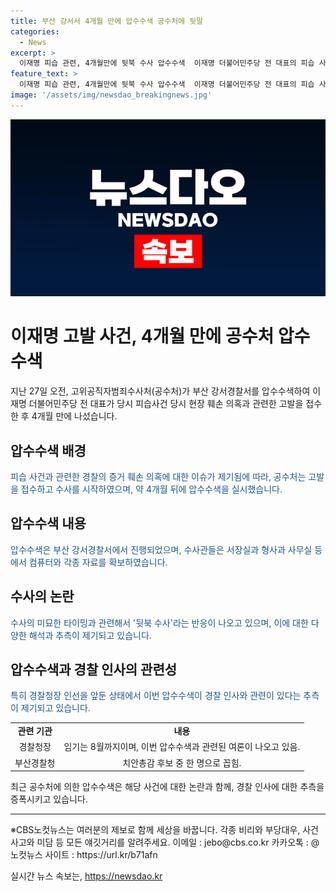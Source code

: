 ```yaml
---
title: 부산 강서서 4개월 만에 압수수색 공수처에 뒷말
categories:
  - News
excerpt: >
  이재명 피습 관련, 4개월만에 뒷북 수사 압수수색  이재명 더불어민주당 전 대표의 피습 사건과 관련한 고발을 받은 고위공직자범죄수사처(공수처)가 27일 부산 강서경찰서에 압수수색을 진행했다. 해당 압수수색은 뒷북 수사로 여겨져 지적 받고 있으며, 이와 관련한 경찰 인사의 고위 인선과의 연관성에 대한 추측도 존재한다. 압수수색이 발생한 타이밍이 경찰 청장 인선과 연관될 가능성이 제기되고 있으며, 심각한 의문이 제기되고 있다. (153자)
feature_text: >
  이재명 피습 관련, 4개월만에 뒷북 수사 압수수색  이재명 더불어민주당 전 대표의 피습 사건과 관련한 고발을 받은 고위공직자범죄수사처(공수처)가 27일 부산 강서경찰서에 압수수색을 진행했다. 해당 압수수색은 뒷북 수사로 여겨져 지적 받고 있으며, 이와 관련한 경찰 인사의 고위 인선과의 연관성에 대한 추측도 존재한다. 압수수색이 발생한 타이밍이 경찰 청장 인선과 연관될 가능성이 제기되고 있으며, 심각한 의문이 제기되고 있다. (153자)
image: '/assets/img/newsdao_breakingnews.jpg'
---
```


<p><img src="/assets/img/newsdao_breakingnews.jpg" alt="implanttips 속보" /></p>

<h1>이재명 고발 사건, 4개월 만에 공수처 압수수색</h1>

<p data-ke-size="size16">지난 27일 오전, 고위공직자범죄수사처(공수처)가 부산 강서경찰서를 압수수색하여 이재명 더불어민주당 전 대표가 당시 피습사건 당시 현장 훼손 의혹과 관련한 고발을 접수한 후 4개월 만에 나섰습니다.</p>

<h2><b>압수수색 배경</b></h2>

<p><span style="color: #1a5490;">피습 사건과 관련한 경찰의 증거 훼손 의혹에 대한 이슈가 제기됨에 따라, 공수처는 고발을 접수하고 수사를 시작하였으며, 약 4개월 뒤에 압수수색을 실시했습니다.</span></p>

<h2><b>압수수색 내용</b></h2>

<p><span style="color: #1a5490;">압수수색은 부산 강서경찰서에서 진행되었으며, 수사관들은 서장실과 형사과 사무실 등에서 컴퓨터와 각종 자료를 확보하였습니다.</span></p>

<h2><b>수사의 논란</b></h2>

<p><span style="color: #1a5490;">수사의 미묘한 타이밍과 관련해서 '뒷북 수사'라는 반응이 나오고 있으며, 이에 대한 다양한 해석과 추측이 제기되고 있습니다.</span></p>

<h2><b>압수수색과 경찰 인사의 관련성</b></h2>

<p><span style="color: #1a5490;">특히 경찰청장 인선을 앞둔 상태에서 이번 압수수색이 경찰 인사와 관련이 있다는 추측이 제기되고 있습니다.</span></p>

<table>
<tbody>
<tr>
<td style="text-align: center; height: 17px;"><b>관련 기관</b></td>
<td style="text-align: center; height: 17px;"><b>내용</b></td>
</tr>
<tr>
<td style="text-align: center; height: 17px;">경찰청장</td>
<td style="text-align: center; height: 17px;">임기는 8월까지이며, 이번 압수수색과 관련된 여론이 나오고 있음.</td>
</tr>
<tr>
<td style="text-align: center; height: 17px;">부산경찰청</td>
<td style="text-align: center; height: 17px;">치안총감 후보 중 한 명으로 꼽힘.</td>
</tr>
</tbody>
</table>

<p data-ke-size="size16">최근 공수처에 의한 압수수색은 해당 사건에 대한 논란과 함께, 경찰 인사에 대한 추측을 증폭시키고 있습니다.</p>

<hr>

<p data-ke-size="size16">※CBS노컷뉴스는 여러분의 제보로 함께 세상을 바꿉니다. 각종 비리와 부당대우, 사건사고와 미담 등 모든 얘깃거리를 알려주세요. 이메일 : jebo@cbs.co.kr 카카오톡 : @노컷뉴스 사이트 : https://url.kr/b71afn</p>
실시간 뉴스 속보는, <a href="https://newsdao.kr" rel="dofollow">https://newsdao.kr</a>


